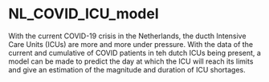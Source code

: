 # NL_COVID_ICU_model
With the current COVID-19 crisis in the Netherlands, the ducth Intensive Care Units (ICUs) are more and more under pressure. With the data of the current and cumulative of COVID patients in teh dutch ICUs being present, a model can be made to predict the day at which the ICU will reach its limits and give an estimation of the magnitude and duration of ICU shortages.
